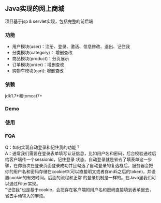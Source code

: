 ## Java实现的网上商城
项目基于jsp & servlet实现，包括完整的前后端

### 功能
- 用户模块(user)：注册、登录、激活、信息修改、退出、记住我
- 分类模块(category)： 增删查改
- 商品模块(product)：分页展示
- 订单模块(order)：增删查改
- 购物车模块(cart): 增删查改

### 依赖
jdk1.7+和tomcat7+

### Demo

### 使用

### FQA
Q：如何实现自动登录和记住我的功能？  
A：通常我们需要在登录表单填写认证信息，比如用户名和密码，后台校验通过后给客户端传一个sessionid，记住登录
状态。自动登录就是省去了填表单这一步骤，在你首次在登录页面登录成功并且勾选了自动登录的复选框后，服务器会把
你的用户名和密码存储在cookie中(可以直接明文或者存md5之后的token)，并设置cookie的有效时间。后面的流程和正常
的登录机制是一样的。在Java里我们可以通过Filter实现。  
"记住我"也是基于cookie，会把存在客户端的用户名和密码直接填到表单里去，省去手动输入的麻烦。